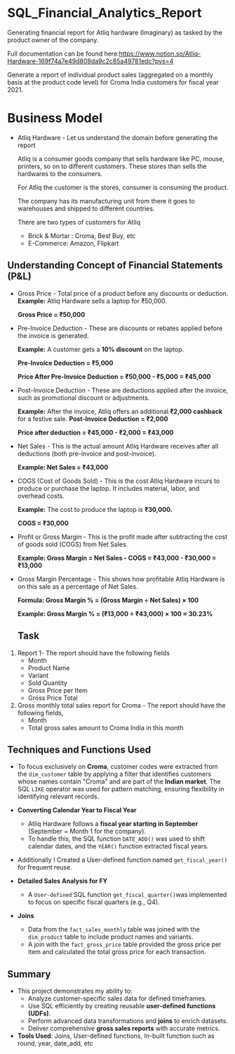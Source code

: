 # SQL_Financial_Analytics_Report
Generating financial report for Atliq hardware (Imaginary) as tasked by the product owner of the company. 

Full documentation can be found here:https://www.notion.so/Atliq-Hardware-169f74a7e49d808da9c2c85a49781edc?pvs=4

Generate a report of individual product sales (aggregated on a monthly basis at the product code level) for Croma India customers for fiscal year 2021.
# Business Model

- Atliq Hardware - Let us understand the  domain before generating the report
    
    Atliq is a consumer goods company that sells hardware like PC, mouse, printers, so on to different customers. These stores than sells the hardwares to the consumers.
    
    For Atliq the customer is the stores, consumer is consuming the product.
    
    The company has its manufacturing unit from there it goes to warehouses and shipped to different countries.
    
    There are two types of customers for Atliq
    
    - Brick & Mortar : Croma, Best Buy, etc
    - E-Commerce: Amazon, Flipkart

## Understanding Concept of Financial Statements (P&L)

- Gross Price - Total price of a product before any discounts or deduction.
**Example:** Atliq Hardware sells a laptop for ₹50,000.
    
    **Gross Price = ₹50,000**
    
- Pre-Invoice Deduction - These are discounts or rebates applied before the invoice is generated.
    
    **Example:** A customer gets a **10% discount** on the laptop.
    
    **Pre-Invoice Deduction = ₹5,000**
    
    **Price After Pre-Invoice Deduction = ₹50,000 - ₹5,000 = ₹45,000**
    
- Post-Invoice Deduction - These are deductions applied after the invoice, such as promotional discount or adjustments.
    
    **Example:** After the invoice, Atliq offers an additional **₹2,000 cashback** for a festive sale.
    **Post-Invoice Deduction = ₹2,000**
    
    **Price after deduction = ₹45,000 - ₹2,000 = ₹43,000**
    
- Net Sales - This is the actual amount Atliq Hardware receives after all deductions (both pre-invoice and post-invoice).
    
    **Example: Net Sales = ₹43,000**
    
- COGS (Cost of Goods Sold) - This is the cost Atliq Hardware incurs to produce or purchase the laptop. It includes material, labor, and overhead costs.
    
    **Example:** The cost to produce the laptop is **₹30,000.**
    
    **COGS = ₹30,000**
    
- Profit or Gross Margin - This is the profit made after subtracting the cost of goods sold (COGS) from Net Sales.
    
     **Example: Gross Margin = Net Sales - COGS = ₹43,000 - ₹30,000 = ₹13,000**
    
- Gross Margin Percentage - This shows how profitable Atliq Hardware is on this sale as a percentage of Net Sales.
    
    **Formula: Gross Margin % = (Gross Margin ÷ Net Sales) × 100**
    
    **Example: Gross Margin % = (₹13,000 ÷ ₹43,000) × 100 ≈ 30.23%**

  ## Task

1. Report 1- The report should have the following fields
    - Month
    - Product Name
    - Variant
    - Sold Quantity
    - Gross Price per Item
    - Gross Price Total
2. Gross monthly total sales report for Croma - The report should have the following fields,
    - Month
    - Total gross sales amount to Croma India in this month
  
## Techniques and Functions Used

- To focus exclusively on **Croma**, customer codes were extracted from the `dim_customer` table by applying a filter that identifies customers whose names contain "Croma" and are part of the **Indian market**. The SQL `LIKE` operator was used for pattern matching, ensuring flexibility in identifying relevant records.
- **Converting Calendar Year to Fiscal Year**
    - Atliq Hardware follows a **fiscal year starting in September** (September = Month 1 for the company).
    - To handle this, the SQL function `DATE_ADD()` was used to shift calendar dates, and the `YEAR()` function extracted fiscal years.

- Additionally I Created a User-defined function named `get_fiscal_year()` for frequent reuse.
- **Detailed Sales Analysis for FY**
    - A `User-defined` SQL function `get_fiscal_quarter()`was implemented to focus on specific fiscal quarters (e.g., Q4).

- **Joins**
    - Data from the `fact_sales_monthly` table was joined with the `dim_product` table to include product names and variants.
    - A join with the `fact_gross_price` table provided the gross price per item and calculated the total gross price for each transaction.
 
## Summary

- This project demonstrates my ability to:
    - Analyze customer-specific sales data for defined timeframes.
    - Use SQL efficiently by creating reusable **user-defined functions (UDFs)**.
    - Perform advanced data transformations and **joins** to enrich datasets.
    - Deliver comprehensive **gross sales reports** with accurate metrics.
- **Tools Used**: Joins, User-defined functions, In-built function such as round, year, date_add, etc
